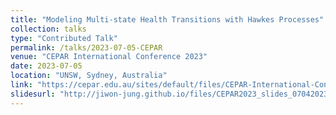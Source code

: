 ```yaml
---
title: "Modeling Multi-state Health Transitions with Hawkes Processes"
collection: talks
type: "Contributed Talk"
permalink: /talks/2023-07-05-CEPAR
venue: "CEPAR International Conference 2023"
date: 2023-07-05
location: "UNSW, Sydney, Australia"
link: "https://cepar.edu.au/sites/default/files/CEPAR-International-Conference-Program_15.pdf" 
slidesurl: "http://jiwon-jung.github.io/files/CEPAR2023_slides_07042023.pdf"
--- 
```

 
